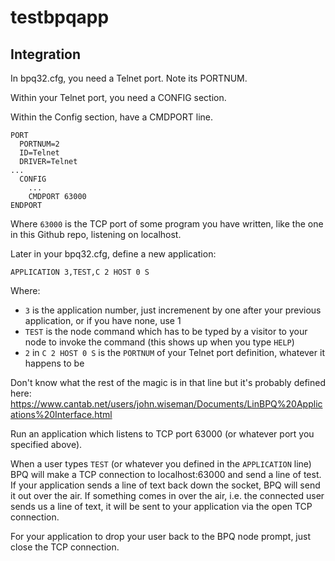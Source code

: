 # testbpqapp

## Integration

In bpq32.cfg, you need a Telnet port. Note its PORTNUM.

Within your Telnet port, you need a CONFIG section.

Within the Config section, have a CMDPORT line.

```
PORT
  PORTNUM=2
  ID=Telnet
  DRIVER=Telnet
...
  CONFIG
    ...
    CMDPORT 63000
ENDPORT
```

Where `63000` is the TCP port of some program you have written, like the one in this Github repo, listening on localhost.

Later in your bpq32.cfg, define a new application:

```
APPLICATION 3,TEST,C 2 HOST 0 S
```

Where:
 - `3` is the application number, just incremenent by one after your previous application, or if you have none, use 1
 - `TEST` is the node command which has to be typed by a visitor to your node to invoke the command (this shows up when you type `HELP`)
 - `2` in `C 2 HOST 0 S` is the `PORTNUM` of your Telnet port definition, whatever it happens to be
 
Don't know what the rest of the magic is in that line but it's probably defined here: https://www.cantab.net/users/john.wiseman/Documents/LinBPQ%20Applications%20Interface.html

Run an application which listens to TCP port 63000 (or whatever port you specified above).

When a user types `TEST` (or whatever you defined in the `APPLICATION` line) BPQ will make a TCP connection to localhost:63000 and send a line of test. If your application sends a line of text back down the socket, BPQ will send it out over the air. If something comes in over the air, i.e. the connected user sends us a line of text, it will be sent to your application via the open TCP connection.

For your application to drop your user back to the BPQ node prompt, just close the TCP connection.
